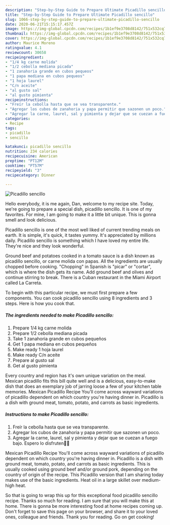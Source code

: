 ```yaml
---
description: "Step-by-Step Guide to Prepare Ultimate Picadillo sencillo"
title: "Step-by-Step Guide to Prepare Ultimate Picadillo sencillo"
slug: 1066-step-by-step-guide-to-prepare-ultimate-picadillo-sencillo
date: 2020-06-21T15:15:17.457Z
image: https://img-global.cpcdn.com/recipes/1b1ef9e3708d8142/751x532cq70/picadillo-sencillo-foto-principal.jpg
thumbnail: https://img-global.cpcdn.com/recipes/1b1ef9e3708d8142/751x532cq70/picadillo-sencillo-foto-principal.jpg
cover: https://img-global.cpcdn.com/recipes/1b1ef9e3708d8142/751x532cq70/picadillo-sencillo-foto-principal.jpg
author: Maurice Moreno
ratingvalue: 4.1
reviewcount: 30658
recipeingredient:
- "1/4 kg carne molida"
- "1/2 cebolla mediana picada"
- "1 zanahoria grande en cubos pequeos"
- "1 papa mediana en cubos pequeos"
- "1 hoja laurel"
- "C/n aceite"
- "al gusto sal"
- "al gusto pimienta"
recipeinstructions:
- "Freír la cebolla hasta que se vea transparente."
- "Agregar los cubos de zanahoria y papa permitir que sazonen un poco."
- "Agregar la carne, laurel, sal y pimienta y dejar que se cuezan a fuego bajo. Espero lo disfruten🐬💞"
categories:
- Recipe
tags:
- picadillo
- sencillo

katakunci: picadillo sencillo 
nutrition: 234 calories
recipecuisine: American
preptime: "PT12M"
cooktime: "PT57M"
recipeyield: "3"
recipecategory: Dinner

---
```



![Picadillo sencillo](https://img-global.cpcdn.com/recipes/1b1ef9e3708d8142/751x532cq70/picadillo-sencillo-foto-principal.jpg)

Hello everybody, it is me again, Dan, welcome to my recipe site. Today, we're going to prepare a special dish, picadillo sencillo. It is one of my favorites. For mine, I am going to make it a little bit unique. This is gonna smell and look delicious.

Picadillo sencillo is one of the most well liked of current trending meals on earth. It is simple, it's quick, it tastes yummy. It's appreciated by millions daily. Picadillo sencillo is something which I have loved my entire life. They're nice and they look wonderful.

Ground beef and potatoes cooked in a tomato sauce is a dish known as picadillo sencillo, or carne molida con papas. All the ingredients are usually chopped before cooking. &#34;Chopping&#34; in Spanish is &#34;picar&#34; or &#34;cortar&#34;, which is where the dish gets its name. Add ground beef and olives and continue stirring to break. There is a Cuban restaurant in the Miami Airport called La Carreta.


To begin with this particular recipe, we must first prepare a few components. You can cook picadillo sencillo using 8 ingredients and 3 steps. Here is how you cook that.

<!--inarticleads1-->

##### The ingredients needed to make Picadillo sencillo:

1. Prepare 1/4 kg carne molida
1. Prepare 1/2 cebolla mediana picada
1. Take 1 zanahoria grande en cubos pequeños
1. Get 1 papa mediana en cubos pequeños
1. Make ready 1 hoja laurel
1. Make ready C/n aceite
1. Prepare al gusto sal
1. Get al gusto pimienta


Every country and region has it&#39;s own unique variation on the meal. Mexican picadillo fits this bill quite well and is a delicious, easy-to-make dish that does an exemplary job of jarring loose a few of your kitchen table memories. Mexican Picadillo Recipe You&#39;ll come across wayward variations of picadillo dependent on which country you&#39;re having dinner in. Picadillo is a dish with ground meat, tomato, potato, and carrots as basic ingredients. 

<!--inarticleads2-->

##### Instructions to make Picadillo sencillo:

1. Freír la cebolla hasta que se vea transparente.
1. Agregar los cubos de zanahoria y papa permitir que sazonen un poco.
1. Agregar la carne, laurel, sal y pimienta y dejar que se cuezan a fuego bajo. Espero lo disfruten🐬💞


Mexican Picadillo Recipe You&#39;ll come across wayward variations of picadillo dependent on which country you&#39;re having dinner in. Picadillo is a dish with ground meat, tomato, potato, and carrots as basic ingredients. This is usually cooked using ground beef and/or ground pork, depending on the country of origin of the recipe. This Picadillo version that I am sharing today makes use of the basic ingredients. Heat oil in a large skillet over medium-high heat. 

So that is going to wrap this up for this exceptional food picadillo sencillo recipe. Thanks so much for reading. I am sure that you will make this at home. There is gonna be more interesting food at home recipes coming up. Don't forget to save this page on your browser, and share it to your loved ones, colleague and friends. Thank you for reading. Go on get cooking!
